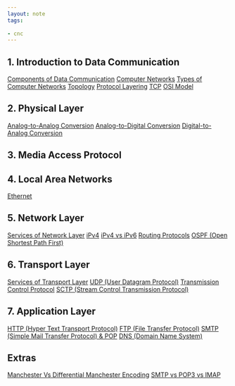 ```yaml
---
layout: note
tags:
  
- cnc
---
```

## 1. Introduction to Data Communication

[Components of Data Communication](Components-of-Data-Communication)
[Computer Networks](Computer-Networks)
[Types of Computer Networks](Types-of-Computer-Networks)
[Topology](Topology)
[Protocol Layering](Protocol-Layering)
[TCP](TCP)
[OSI Model](OSI-Model)

## 2. Physical Layer

[Analog-to-Analog Conversion](Analog-to-Analog-Conversion)
[Analog-to-Digital Conversion](Analog-to-Digital-Conversion)
[Digital-to-Analog Conversion](Digital-to-Analog-Conversion)

## 3. Media Access Protocol

## 4. Local Area Networks

[Ethernet](Ethernet)

## 5.  Network Layer

[Services of Network Layer](Services-of-Network-Layer)
[iPv4](iPv4)
[iPv4 vs iPv6](iPv4-vs-iPv6)
[Routing Protocols](Routing-Protocols)
[OSPF (Open Shortest Path First)](OSPF-(Open-Shortest-Path-First))

## 6. Transport Layer

[Services of Transport Layer](Services-of-Transport-Layer)
[UDP (User Datagram Protocol)](UDP-(User-Datagram-Protocol))
[Transmission Control Protocol](Transmission-Control-Protocol)
[SCTP (Stream Control Transmission Protocol)](SCTP-(Stream-Control-Transmission-Protocol))

## 7. Application Layer

[HTTP (Hyper Text Transport Protocol)](HTTP-(Hyper-Text-Transport-Protocol))
[FTP (File Transfer Protocol)](FTP-(File-Transfer-Protocol))
[SMTP (Simple Mail Transfer Protocol) & POP](SMTP-(Simple-Mail-Transfer-Protocol)-&-POP)
[DNS (Domain Name System)](DNS-(Domain-Name-System))
## Extras

[Manchester Vs Differential Manchester Encoding](Manchester-Vs-Differential-Manchester-Encoding)
[SMTP vs POP3 vs IMAP](SMTP-vs-POP3-vs-IMAP)

